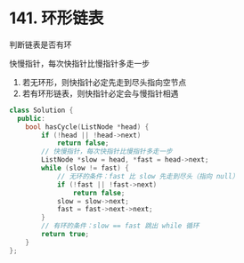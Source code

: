 # 141. 环形链表

判断链表是否有环

快慢指针，每次快指针比慢指针多走一步

1. 若无环形，则快指针必定先走到尽头指向空节点
2. 若有环形链表，则快指针必定会与慢指针相遇

```c++
class Solution {
  public:
    bool hasCycle(ListNode *head) {
        if (!head || !head->next)
            return false;
        // 快慢指针，每次快指针比慢指针多走一步
        ListNode *slow = head, *fast = head->next;
        while (slow != fast) {
            // 无环的条件：fast 比 slow 先走到尽头（指向 null）
            if (!fast || !fast->next)
                return false;
            slow = slow->next;
            fast = fast->next->next;
        }
        // 有环的条件：slow == fast 跳出 while 循环
        return true;
    }
};
```
